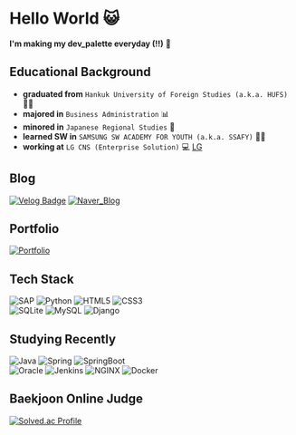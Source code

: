 # Hello World 😺
**I'm making my dev_palette everyday (!!)** 🎨

## Educational Background
- **graduated from** `Hankuk University of Foreign Studies (a.k.a. HUFS)` 👨‍🎓
- **majored in** `Business Administration` 📊
- **minored in** `Japanese Regional Studies` 🎌
- **learned SW in** `SAMSUNG SW ACADEMY FOR YOUTH (a.k.a. SSAFY)` 👨‍💻
- **working at** `LG CNS (Enterprise Solution)` 💻 [LG](https://img.shields.io/badge/LG-A50034?style=flat-square&logo=LG&logoColor=white)

## Blog
[![Velog Badge](https://img.shields.io/badge/Tech_Blog-C71A36?style=flat&logo=ApacheMaven&logoColor=white)](https://velog.io/@hong267)
[![Naver_Blog](http://img.shields.io/badge/Travel_Blog-03C75A?style=flat-square&logo=Naver&logoColor=white)](https://blog.naver.com/hong267)

## Portfolio
[![Portfolio](https://img.shields.io/badge/Portfolio-00A98F?style=flat&logo=About.me&logoColor=white)](https://www.notion.so/Portfolio-634ad220664149cba31209756a63de65)

## Tech Stack
![SAP](https://img.shields.io/badge/SAP-0FAAFF?style=flat-square&logo=SAP&logoColor=white)
![Python](https://img.shields.io/badge/Python-3766AB?style=flat-square&logo=Python&logoColor=white)
![HTML5](https://img.shields.io/badge/HTML5-E34F26?style=flat-square&logo=HTML5&logoColor=white)
![CSS3](https://img.shields.io/badge/CSS3-1527B6?style=flat-square&logo=CSS3&logoColor=white)  
![SQLite](https://img.shields.io/badge/SQLite-003B57?style=flat-square&logo=SQLite&logoColor=white)
![MySQL](https://img.shields.io/badge/MySQL-4479A1?style=flat-square&logo=MySQL&logoColor=white)
![Django](https://img.shields.io/badge/Django-092E90?style=flat-square&logo=Django&logoColor=white)

## Studying Recently
![Java](https://img.shields.io/badge/Java-007396?style=flat-square&logo=Java&logoColor=white)
![Spring](https://img.shields.io/badge/Spring-6DB33F?style=flat-square&logo=Spring&logoColor=white)
![SpringBoot](https://img.shields.io/badge/SpringBoot-6DB33F?style=flat-square&logo=SpringBoot&logoColor=white)  
![Oracle](https://img.shields.io/badge/Oracle-F80000?style=flat-square&logo=Oracle&logoColor=white)
![Jenkins](https://img.shields.io/badge/Jenkins-D24939?style=flat-square&logo=Jenkins&logoColor=white)
![NGINX](https://img.shields.io/badge/NGINX-009639?style=flat-square&logo=NGINX&logoColor=white)
![Docker](https://img.shields.io/badge/Docker-2496ED?style=flat-square&logo=Docker&logoColor=white)

## Baekjoon Online Judge
[![Solved.ac Profile](http://mazassumnida.wtf/api/v2/generate_badge?boj=hong267)](https://solved.ac/hong267/)

<!--
**hongjungkimm/hongjungkimm** is a ✨ _special_ ✨ repository because its `README.md` (this file) appears on your GitHub profile.

Here are some ideas to get you started:

- 🔭 I’m currently working on ...
- 🌱 I’m currently learning ...
- 👯 I’m looking to collaborate on ...
- 🤔 I’m looking for help with ...
- 💬 Ask me about ...
- 📫 How to reach me: ...
- 😄 Pronouns: ...
- ⚡ Fun fact: ...
-->
